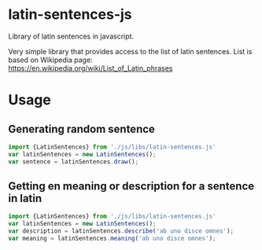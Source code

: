# latin-sentences-js
Library of latin sentences in javascript.

Very simple library that provides access to the list of latin sentences. List is based on Wikipedia page:
https://en.wikipedia.org/wiki/List_of_Latin_phrases

# Usage
## Generating random sentence
```javascript
import {LatinSentences} from './js/libs/latin-sentences.js' 
var latinSentences = new LatinSentences();
var sentence = latinSentences.draw();
```
## Getting en meaning or description for a sentence in latin
```javascript
import {LatinSentences} from './js/libs/latin-sentences.js' 
var latinSentences = new LatinSentences();
var description = latinSentences.describe('ab uno disce omnes');
var meaning = latinSentences.meaning('ab uno disce omnes');

```
